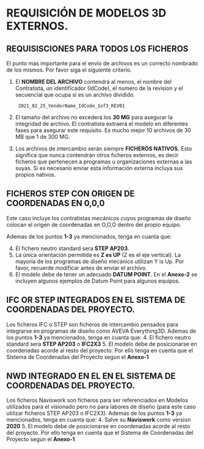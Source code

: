 # REQUISICIÓN DE MODELOS 3D EXTERNOS.

## REQUISISCIONES PARA TODOS LOS FICHEROS

El punto mas importante para el envío de archivos es un correcto nombrado de los mismos. Por favor siga el siguiente criterio.

1. El **NOMBRE DEL ARCHIVO**  contendrá al menos, el nombre del Contratista, un identificador (IdCode), el numero de la revision y el secuencial que ocupa si es un archivo dividido.

        2021_02_25_VendorName_IdCode_1of3_REV01

2. El tamaño del archivo no excederá los **30 MG** para asegurar la integridad de archivo. El contratista extraerá el modelo en diferentes fases para asegurar este requisito. Es mucho mejor 10 archivos de 30 MB que 1 de 300 MG.

3. Los archivos de intercambio serán siempre **FICHEROS NATIVOS.** Esto significa que nunca contendrán otros ficheros externos, es decir ficheros que pertenecen a programas u organizaciones externas a las suyas. Si es necesario enviar esta información externa incluya sus propios nativos.


## FICHEROS STEP CON ORIGEN DE COORDENADAS EN 0,0,0

Este caso incluye los contratistas mecánicos cuyos programas de diseño colocan el origen de coordenadas en O,O,O dentro del propio equipo. 

Ademas de los puntos **1-3** ya mencionados, tenga en cuanta que:

4. El fichero neutro standard sera **STEP AP203**.
5. La única orientación permitida es **Z es UP** (Z es el eje vertical). La mayoría de los programas de diseño mecánico utilizan Y is Up. Por favor, recuerde modificar antes de enviar el archivo.
6. El modelo debe de tener un adecuado **DATUM POINT**. En el **Anexo-2** se incluyen algunos ejemplos de Datum Point para algunos equipos.

## IFC OR STEP INTEGRADOS EN EL SISTEMA DE COORDENADAS DEL PROYECTO.
Los ficheros IFC o STEP son ficheros de intercambio pensados para integrarse en programas de diseño como AVEVA Everything3D.
Ademas de los puntos **1-3** ya mencionados, tenga en cuanta que:
4. El fichero neutro standard sera **STEP AP203** o **IFC2X3**
5. El modelo debe de posicionarse en coordenadas acorde al resto del proyecto. Por ello tenga  en cuenta que el Sistema de Coordenadas del Proyecto segun el **Anexo-1**



## NWD INTEGRADO EN EL EN EL SISTEMA DE COORDENADAS DEL PROYECTO.
Los ficheros Naviswork son ficheros para ser referenciados en Modelos utilizados para el visionado pero no para labores de diseño (para este caso utilizar ficheros STEP AP203 o IFC2X3).
Ademas de los puntos **1-3** ya mencionados, tenga en cuanta que:
4. Salve su **Naviswork** como version **2020**
5. El modelo debe de posicionarse en coordenadas acorde al resto del proyecto. Por ello tenga  en cuenta que el Sistema de Coordenadas del Proyecto segun el **Anexo-1**


